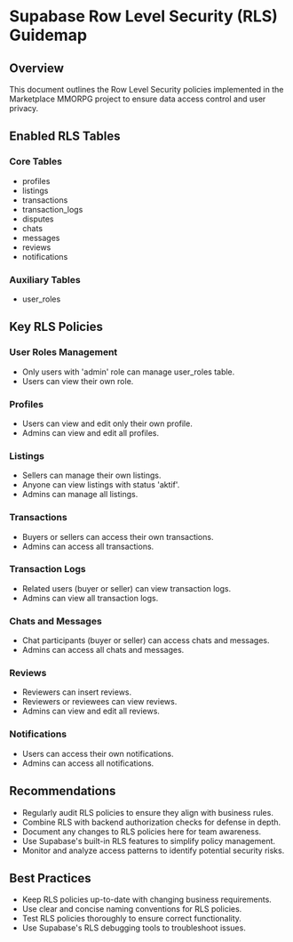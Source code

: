 # Supabase Row Level Security (RLS) Guidemap

## Overview

This document outlines the Row Level Security policies implemented in the Marketplace MMORPG project to ensure data access control and user privacy.

## Enabled RLS Tables

### Core Tables

- profiles
- listings
- transactions
- transaction_logs
- disputes
- chats
- messages
- reviews
- notifications

### Auxiliary Tables

- user_roles

## Key RLS Policies

### User Roles Management

- Only users with 'admin' role can manage user_roles table.
- Users can view their own role.

### Profiles

- Users can view and edit only their own profile.
- Admins can view and edit all profiles.

### Listings

- Sellers can manage their own listings.
- Anyone can view listings with status 'aktif'.
- Admins can manage all listings.

### Transactions

- Buyers or sellers can access their own transactions.
- Admins can access all transactions.

### Transaction Logs

- Related users (buyer or seller) can view transaction logs.
- Admins can view all transaction logs.

### Chats and Messages

- Chat participants (buyer or seller) can access chats and messages.
- Admins can access all chats and messages.

### Reviews

- Reviewers can insert reviews.
- Reviewers or reviewees can view reviews.
- Admins can view and edit all reviews.

### Notifications

- Users can access their own notifications.
- Admins can access all notifications.

## Recommendations

- Regularly audit RLS policies to ensure they align with business rules.
- Combine RLS with backend authorization checks for defense in depth.
- Document any changes to RLS policies here for team awareness.
- Use Supabase's built-in RLS features to simplify policy management.
- Monitor and analyze access patterns to identify potential security risks.

## Best Practices

- Keep RLS policies up-to-date with changing business requirements.
- Use clear and concise naming conventions for RLS policies.
- Test RLS policies thoroughly to ensure correct functionality.
- Use Supabase's RLS debugging tools to troubleshoot issues.